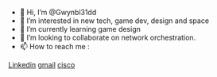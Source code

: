 - 👋 Hi, I’m @Gwynbl31dd
- 👀 I’m interested in new tech, game dev, design and space
- 🌱 I’m currently learning game design
- 💞️ I’m looking to collaborate on network orchestration.
- 📫 How to reach me :

[Linkedin](https://www.linkedin.com/in/anthonypaulin/)
[gmail](paulin.anthony@gmail.com)
[cisco](apaulin@cisco.com)
